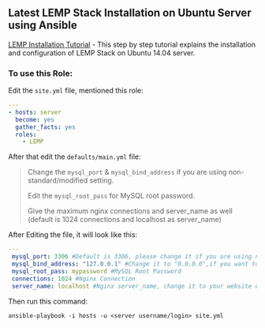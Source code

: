 Latest LEMP Stack Installation on Ubuntu Server using Ansible
--------

[LEMP Installation Tutorial] - This step by step tutorial explains the installation and configuration of LEMP Stack on Ubuntu 14.04 server.

### To use this Role:

Edit the `site.yml` file, mentioned this role:

```yaml
---
- hosts: server
  become: yes
  gather_facts: yes
  roles:
    - LEMP
``` 
After that edit the `defaults/main.yml` file:

> Change the `mysql_port` & `mysql_bind_address` if you are using non-standard/modified setting. 
>
> Edit the `mysql_root_pass` for MySQL root password.
>
> Give the maximum nginx connections and server_name as well (default is 1024 connections and localhost as server_name)

After Editing the file, it will look like this:
```yaml
---
 mysql_port: 3306 #Default is 3306, please change it if you are using non-standard
 mysql_bind_address: "127.0.0.1" #Change it to "0.0.0.0",if you want to listen everywhere
 mysql_root_pass: mypassword #MySQL Root Password
 connections: 1024 #Nginx Connection
 server_name: localhost #Nginx server_name, change it to your website e.g: rbgeek.com
```

Then run this command:

```
ansible-playbook -i hosts -u <server username/login> site.yml
```

[LEMP Installation Tutorial]:https://www.digitalocean.com/community/tutorials/how-to-install-linux-nginx-mysql-php-lemp-stack-on-ubuntu-14-04
